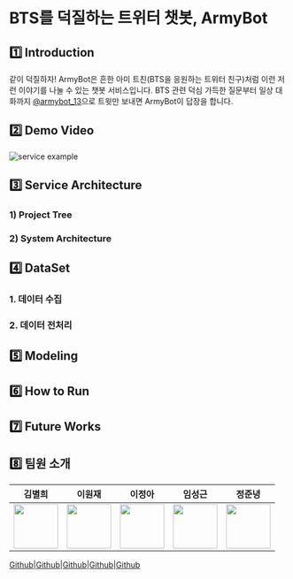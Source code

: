 # BTS를 덕질하는 트위터 챗봇, ArmyBot 

## 1️⃣ Introduction
같이 덕질하자! ArmyBot은 흔한 아미 트친(BTS을 응원하는 트위터 친구)처럼 이런 저런 이야기를 나눌 수 있는 챗봇 서비스입니다. BTS 관련 덕심 가득한 질문부터 일상 대화까지 [@armybot_13](https://twitter.com/armybot_13)으로 트윗만 보내면 ArmyBot이 답장을 합니다.


## 2️⃣ Demo Video
![service example](https://im.ezgif.com/tmp/ezgif-1-a031a0f781.gif)

## 3️⃣ Service Architecture
### 1) Project Tree
### 2) System Architecture

## 4️⃣ DataSet
### 1. 데이터 수집
### 2. 데이터 전처리


## 5️⃣ Modeling

## 6️⃣ How to Run

## 7️⃣ Future Works

## 8️⃣ 팀원 소개
김별희|이원재|이정아|임성근|정준녕|
:-:|:-:|:-:|:-:|:-:
<img src='https://avatars.githubusercontent.com/u/42535803?v=4' height=80 width=80px></img>|<img src='https://avatars.githubusercontent.com/u/61496071?v=4' height=80 width=80px></img>|<img src='https://avatars.githubusercontent.com/u/65378914?v=4' height=80 width=80px></img>|<img src='https://avatars.githubusercontent.com/u/14817039?v=4' height=80 width=80px></img>|<img src='https://avatars.githubusercontent.com/u/51015187?v=4' height=80 width=80px></img>

[Github](https://github.com/kimbyeolhee)|[Github](https://github.com/wjlee-ling)|[Github](https://github.com/jjeongah)|[Github](https://github.com/lim4349)|[Github](https://github.com/ezez-refer)

